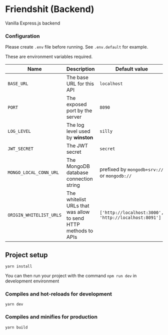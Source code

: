 # Friendshit (Backend)

Vanilla Express.js backend

### Configuration
Please create `.env` file before running.
See `.env.default` for example.

These are environment variables required.

|Name|Description|Default value|
|---|---|---|
|`BASE_URL`|The base URL for this API|`localhost`|
|`PORT`|The exposed port by the server|`8090`|
|`LOG_LEVEL`|The log level used by **winston**|`silly`|
|`JWT_SECRET`|The JWT secret|`secret`|
|`MONGO_LOCAL_CONN_URL`|The MongoDB database connection string|prefixed by `mongodb+srv://` or  `mongodb://`|
|`ORIGIN_WHITELIST_URLS`|The whitelist URLs that was allow to send HTTP methods to APIs|`['http://localhost:3000', 'http://localhost:8091']`|

## Project setup
```
yarn install
```
You can then run your project with the command `npm run dev` in development environment

### Compiles and hot-reloads for development
```
yarn dev
```

### Compiles and minifies for production
```
yarn build
```
